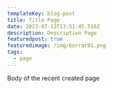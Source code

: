 ```yaml
---
templateKey: blog-post
title: Title Page
date: 2023-07-13T13:51:45.516Z
description: Description Page
featuredpost: true
featuredimage: /img/borrar01.png
tags:
  - page
---
```

B﻿ody of the recent created page